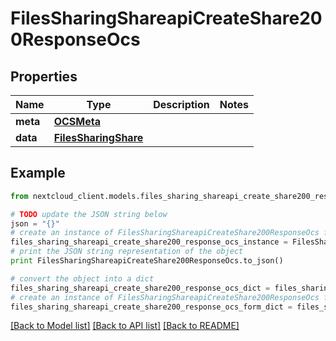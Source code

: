 # FilesSharingShareapiCreateShare200ResponseOcs


## Properties
Name | Type | Description | Notes
------------ | ------------- | ------------- | -------------
**meta** | [**OCSMeta**](OCSMeta.md) |  | 
**data** | [**FilesSharingShare**](FilesSharingShare.md) |  | 

## Example

```python
from nextcloud_client.models.files_sharing_shareapi_create_share200_response_ocs import FilesSharingShareapiCreateShare200ResponseOcs

# TODO update the JSON string below
json = "{}"
# create an instance of FilesSharingShareapiCreateShare200ResponseOcs from a JSON string
files_sharing_shareapi_create_share200_response_ocs_instance = FilesSharingShareapiCreateShare200ResponseOcs.from_json(json)
# print the JSON string representation of the object
print FilesSharingShareapiCreateShare200ResponseOcs.to_json()

# convert the object into a dict
files_sharing_shareapi_create_share200_response_ocs_dict = files_sharing_shareapi_create_share200_response_ocs_instance.to_dict()
# create an instance of FilesSharingShareapiCreateShare200ResponseOcs from a dict
files_sharing_shareapi_create_share200_response_ocs_form_dict = files_sharing_shareapi_create_share200_response_ocs.from_dict(files_sharing_shareapi_create_share200_response_ocs_dict)
```
[[Back to Model list]](../README.md#documentation-for-models) [[Back to API list]](../README.md#documentation-for-api-endpoints) [[Back to README]](../README.md)


